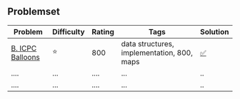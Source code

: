 

## Problemset
| Problem      |  Difficulty | Rating |Tags| Solution |
|-------------|------|--------|------------|------------------|
 |[B. ICPC Balloons](https://codeforces.com/problemset/problem/1703/B)|:star:| 800| data structures, implementation, 800, maps | [:white_check_mark:](https://github.com/LuizIgnacio2002/codeforces-solutions/blob/main/B/B.%20ICPC%20Balloons.cpp)|
| ....      | ...  | ....      | ...    |..           |
 | ....      | ...  | ....      | ...    |..           |

